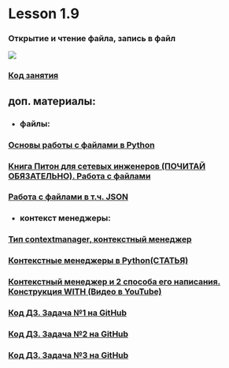 # Lesson 1.9
### Открытие и чтение файла, запись в файл
![](https://cdn.discordapp.com/attachments/1007250454943641733/1026752184991371274/file.jpg)
### [Код занятия](https://replit.com/@InnaF/lesson19#main.py)
## доп. материалы:
- ### файлы:
### [Основы работы с файлами в Python](https://tproger.ru/articles/files-in-python/)
### [Книга Питон для сетевых инженеров (ПОЧИТАЙ ОБЯЗАТЕЛЬНО). Работа с файлами](https://pyneng.readthedocs.io/ru/latest/book/07_files/index.html)
### [Работа с файлами в т.ч. JSON](http://cs.mipt.ru/advanced_python/lessons/lab03.html)
- ### контекст менеджеры:
### [Тип contextmanager, контекстный менеджер](https://docs-python.ru/tutorial/osnovnye-vstroennye-tipy-python/kontekstnyj-menedzher-with/)
### [Контекстные менеджеры в Python(СТАТЬЯ)](https://digitology.tech/posts/kontekstnye-menedzhery-v-python/)
### [Контекстный менеджер и 2 способа его написания. Конструкция WITH (Видео в YouTube)](https://www.youtube.com/watch?v=IG6oIbuSwCc)

### [Код ДЗ. Задача №1 на GitHub](https://github.com/Inna949Festchuk/lesson_1.9/blob/main/IO/Home_Task/Task_3/Task_1.py)
### [Код ДЗ. Задача №2 на GitHub](https://github.com/Inna949Festchuk/lesson_1.9/blob/main/IO/Home_Task/Task_3/Task_2.py)
### [Код ДЗ. Задача №3 на GitHub](https://github.com/Inna949Festchuk/lesson_1.9/blob/main/IO/Home_Task/Task_3/Task_3.py)
